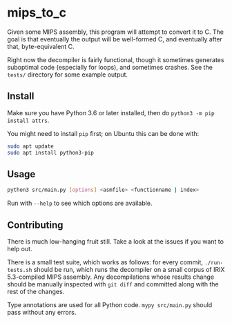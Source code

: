 # mips_to_c
Given some MIPS assembly, this program will attempt to convert it to C.
The goal is that eventually the output will be well-formed C, and eventually after that, byte-equivalent C.

Right now the decompiler is fairly functional, though it sometimes generates suboptimal code
(especially for loops), and sometimes crashes. See the `tests/` directory for some example output.

## Install

Make sure you have Python 3.6 or later installed, then do `python3 -m pip install attrs`.

You might need to install `pip` first; on Ubuntu this can be done with:
```bash
sudo apt update
sudo apt install python3-pip
```

## Usage

```bash
python3 src/main.py [options] <asmfile> <functionname | index>
```

Run with `--help` to see which options are available.

## Contributing

There is much low-hanging fruit still. Take a look at the issues if you want to help out.

There is a small test suite, which works as follows: for every commit, `./run-tests.sh` should be run,
which runs the decompiler on a small corpus of IRIX 5.3-compiled MIPS assembly.
Any decompilations whose results change should be manually inspected with `git diff`
and committed along with the rest of the changes.

Type annotations are used for all Python code. `mypy src/main.py` should pass without any errors.
